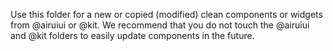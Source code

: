 Use this folder for a new or copied (modified) clean components or widgets from @airuiui or @kit.
We recommend that you do not touch the @airuiui and @kit folders to easily update components in the future.